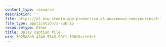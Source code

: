 ```yaml
---
content_type: resource
description: ''
file: https://ol-ocw-studio-app-production.s3.amazonaws.com/courses/6-189-multicore-programming-primer-january-iap-2007/3025d8e94240574599f1390f0ccfe3cf_G0iYkb9YiRg.vtt
file_type: application/x-subrip
resourcetype: Other
title: 3play caption file
uid: 3025d8e9-4240-5745-99f1-390f0ccfe3cf
---
```

